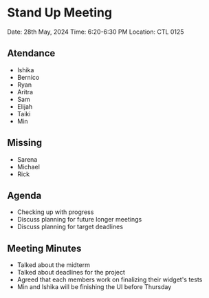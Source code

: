 # Stand Up Meeting
Date: 28th May, 2024
Time: 6:20-6:30 PM
Location: CTL 0125

## Atendance
- Ishika
- Bernico
- Ryan
- Aritra
- Sam
- Elijah
- Taiki
- Min

## Missing
- Sarena
- Michael
- Rick

## Agenda
- Checking up with progress
- Discuss planning for future longer meetings
- Discuss planning for target deadlines

## Meeting Minutes
- Talked about the midterm
- Talked about deadlines for the project
- Agreed that each members work on finalizing their widget's tests
- Min and Ishika will be finishing the UI before Thursday
